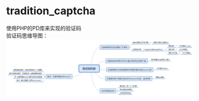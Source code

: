 # tradition_captcha
使用PHP的PD库来实现的验证码<br/>
验证码思维导图：
<img src='https://github.com/S-Salara/tradition_captcha/blob/master/images/%E9%AA%8C%E8%AF%81%E7%A0%81%E6%9C%BA%E5%88%B6.png'>
